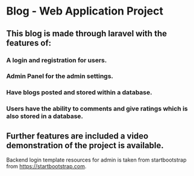 # Blog - Web Application Project

## This blog is made through laravel with the features of:
### A login and registration for users.
### Admin Panel for the admin settings.
### Have blogs posted and stored within a database.
### Users have the ability to comments and give ratings which is also stored in a database.

## Further features are included a video demonstration of the project is available.


Backend login template resources for admin is taken from startbootstrap from https://startbootstrap.com.
